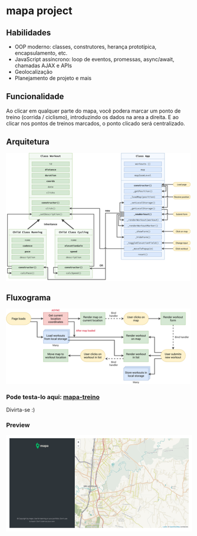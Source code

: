 # mapa project

## Habilidades
- OOP moderno: classes, construtores, herança prototípica, encapsulamento, etc.
- JavaScript assíncrono: loop de eventos, promessas, async/await, chamadas AJAX e APIs
- Geolocalização 
- Planejamento de projeto e mais

## Funcionalidade
Ao clicar em qualquer parte do mapa, você podera marcar um ponto de treino (corrida / ciclismo), introduzindo os dados na area a direita. E ao clicar nos pontos de treinos marcados, o ponto clicado será centralizado.

## Arquitetura 
<img src="Mapty-architecture-final.png" width="500px">

## Fluxograma
<img src="Mapty-flowchart.png" width="500px">

### Pode testa-lo aqui: [mapa-treino](https://mapa-treino.netlify.app/)

Divirta-se :)
### Preview
<a href="https://mapa-treino.netlify.app/"><img src="screencapture-mapa.png" class="media-object  img-responsive img-thumbnail" width="550px"></a>
